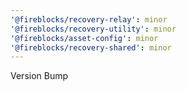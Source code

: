 ```yaml
---
'@fireblocks/recovery-relay': minor
'@fireblocks/recovery-utility': minor
'@fireblocks/asset-config': minor
'@fireblocks/recovery-shared': minor
---
```


Version Bump
